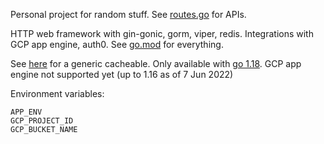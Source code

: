 Personal project for random stuff. See [routes.go](routes.go) for APIs.

HTTP web framework with gin-gonic, gorm, viper, redis.
Integrations with GCP app engine, auth0.
See [go.mod](go.mod) for everything.

See [here](https://github.com/nickczj/nickczj-backend-go/blob/b6460dd87aeefb0539277228e2a2d00a871d3e58/cache/redis.go#L40) for a generic cacheable. Only available with [go 1.18](https://go.dev/blog/intro-generics).
GCP app engine not supported yet (up to 1.16 as of 7 Jun 2022)

Environment variables:

```
APP_ENV
GCP_PROJECT_ID
GCP_BUCKET_NAME
```